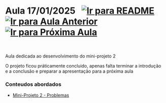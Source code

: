 # Aula 17/01/2025 &nbsp; [![Ir para README](https://img.shields.io/badge/Indice-Verde?style=for-the-badge)](../README.md#indice) &nbsp; [![Ir para Aula Anterior](https://img.shields.io/badge/Anterior-Aula%2013-007ACC?style=for-the-badge)](../aulas/11-01-2025.md) [![Ir para Próxima Aula](https://img.shields.io/badge/Próxima-Aula%2015-007ACC?style=for-the-badge)](../aulas/24-01-2025.md)

<br>

<p>
  
Aula dedicada ao desenvolvimento do mini-projeto 2

</p>

<p> 

O projeto ficou práticamente concluido, apenas falta terminar a introdução e a conclusão e preparar a apresentação para a próxima aula

</p>

### Conteudos abordados

- [Mini-Projeto 2 - Problemas](../fichas/mini-projeto2/problemas.md)
